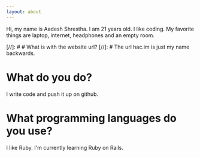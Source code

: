 ```yaml
---
layout: about
---
```




Hi, my name is Aadesh Shrestha. I am 21 years old. I like coding. My favorite things are laptop, internet, headphones and an empty room.

[//]: # # What is with the website url?
[//]: # The url hac.im is just my name backwards.

# What do you do?
I write code and push it up on github.

# What programming languages do you use?
I like Ruby. I'm currently learning Ruby on Rails.


<!--
<p>
	I intend to post somethings once in a while
</p>

<body>


	<div class="wrapper wrapper_padding clearfix">
		<div class="col-1 about homepage_content">
			<h2>About</h2>
		</div>
		<div class="col-2 homepage_content">
			<h2>Stuffs I've Written</h2>
			<hr>

			{% for post in site.posts %}
			<h3><a href="{{ post.url }}">{{ post.title }}</a></h3>
			<p class="date">{{ post.date | date: '%Y %b %d'}}</p>
			{% endfor %}

		</div>
		<div class="col-3 homepage_content">
			<h2>Contributions</h2>
			<hr>

			{% for item in site.data.contribution %}
				<h3>{{ item.title}} of {{ item.event}} at {{ item.location }}</h3>
			{% endfor%}

		</div>

	</div> -->
